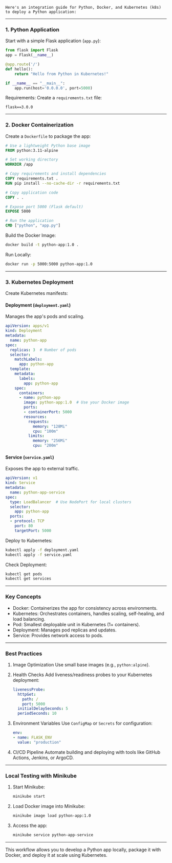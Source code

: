 ```
Here's an integration guide for Python, Docker, and Kubernetes (k8s) to deploy a Python application:
```

---

### 1. Python Application
Start with a simple Flask application (`app.py`):

```python
from flask import Flask
app = Flask(__name__)

@app.route('/')
def hello():
    return "Hello from Python in Kubernetes!"

if __name__ == "__main__":
    app.run(host='0.0.0.0', port=5000)
```

Requirements:
Create a `requirements.txt` file:

```
flask==3.0.0
```

---

### 2. Docker Containerization

Create a `Dockerfile` to package the app:

```dockerfile
# Use a lightweight Python base image
FROM python:3.11-alpine

# Set working directory
WORKDIR /app

# Copy requirements and install dependencies
COPY requirements.txt .
RUN pip install --no-cache-dir -r requirements.txt

# Copy application code
COPY . .

# Expose port 5000 (Flask default)
EXPOSE 5000

# Run the application
CMD ["python", "app.py"]
```

Build the Docker Image:

```bash
docker build -t python-app:1.0 .
```

Run Locally:

```bash
docker run -p 5000:5000 python-app:1.0
```

---

### 3. Kubernetes Deployment

Create Kubernetes manifests:

#### Deployment (`deployment.yaml`)

Manages the app's pods and scaling.

```yaml
apiVersion: apps/v1
kind: Deployment
metadata:
  name: python-app
spec:
  replicas: 3  # Number of pods
  selector:
    matchLabels:
      app: python-app
  template:
    metadata:
      labels:
        app: python-app
    spec:
      containers:
      - name: python-app
        image: python-app:1.0  # Use your Docker image
        ports:
        - containerPort: 5000
        resources:
          requests:
            memory: "128Mi"
            cpu: "100m"
          limits:
            memory: "256Mi"
            cpu: "200m"
```

#### Service (`service.yaml`)

Exposes the app to external traffic.

```yaml
apiVersion: v1
kind: Service
metadata:
  name: python-app-service
spec:
  type: LoadBalancer  # Use NodePort for local clusters
  selector:
    app: python-app
  ports:
  - protocol: TCP
    port: 80
    targetPort: 5000
```

Deploy to Kubernetes:

```bash
kubectl apply -f deployment.yaml
kubectl apply -f service.yaml
```

Check Deployment:

```bash
kubectl get pods
kubectl get services
```

---

### Key Concepts

- Docker: Containerizes the app for consistency across environments.
- Kubernetes: Orchestrates containers, handles scaling, self-healing, and load balancing.
- Pod: Smallest deployable unit in Kubernetes (1+ containers).
- Deployment: Manages pod replicas and updates.
- Service: Provides network access to pods.

---

### Best Practices

1. Image Optimization
   Use small base images (e.g., `python:alpine`).
2. Health Checks
   Add liveness/readiness probes to your Kubernetes deployment:

   ```yaml
   livenessProbe:
     httpGet:
       path: /
       port: 5000
     initialDelaySeconds: 5
     periodSeconds: 10
   ```
3. Environment Variables
   Use `ConfigMap` or `Secrets` for configuration:

   ```yaml
   env:
   - name: FLASK_ENV
     value: "production"
   ```
4. CI/CD Pipeline
   Automate building and deploying with tools like GitHub Actions, Jenkins, or ArgoCD.

---

### Local Testing with Minikube

1. Start Minikube:

   ```bash
   minikube start
   ```
2. Load Docker image into Minikube:

   ```bash
   minikube image load python-app:1.0
   ```
3. Access the app:

   ```bash
   minikube service python-app-service
   ```

---

This workflow allows you to develop a Python app locally, package it with Docker, and deploy it at scale using Kubernetes.

```

```

